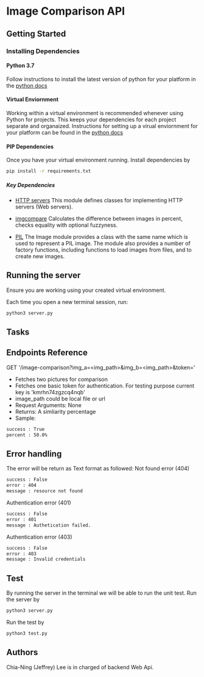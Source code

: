 # Image Comparison API

## Getting Started

### Installing Dependencies

#### Python 3.7

Follow instructions to install the latest version of python for your platform in the [python docs](https://docs.python.org/3/using/unix.html#getting-and-installing-the-latest-version-of-python)

#### Virtual Enviornment

Working within a virtual environment is recommended whenever using Python for projects. This keeps your dependencies for each project separate and organaized. Instructions for setting up a virual enviornment for your platform can be found in the [python docs](https://packaging.python.org/guides/installing-using-pip-and-virtual-environments/)

#### PIP Dependencies
Once you have your virtual environment running. Install dependencies by
```bash
pip install -r requirements.txt
```

##### Key Dependencies

- [HTTP servers](https://docs.python.org/3/library/http.server.html) This module defines classes for implementing HTTP servers (Web servers).

- [imgcompare](https://github.com/datenhahn/imgcompare) Calculates the difference between images in percent, checks equality with optional fuzzyness.

- [PIL](https://pillow.readthedocs.io/en/stable/reference/Image.html) The Image module provides a class with the same name which is used to represent a PIL image. The module also provides a number of factory functions, including functions to load images from files, and to create new images.

## Running the server

Ensure you are working using your created virtual environment.

Each time you open a new terminal session, run:

```bash
python3 server.py
```

## Tasks

## Endpoints Reference

GET '/image-comparison?img_a=<img_path>&img_b=<img_path>&token=<key>'
- Fetches two pictures for comparison
- Fetches one basic token for authentication. For testing purpose current key is 'kmrhn74zgzcq4nqb'
- image_path could be local file or url
- Request Arguments: None
- Returns: A simliarity percentage
- Sample: 
```bash
success : True
percent : 50.0%
```

## Error handling

The error will be return as Text format as followed:
Not found error (404)
```bash
success : False
error : 404
message : resource not found
```

Authentication error (401)
```bash
success : False
error : 401
message : Authetication failed.
```

Authentication error (403)
```bash
success : False
error : 403
message : Invalid credentials
```

## Test
By running the server in the terminal we will be able to run the unit test.
Run the server by
```bash
python3 server.py
```
Run the test by
```bash
python3 test.py
```

## Authors
Chia-Ning (Jeffrey) Lee is in charged of backend Web Api.
